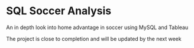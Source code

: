 # SQL Soccer Analysis
An in depth look into home advantage in soccer using MySQL and Tableau

  The project is close to completion and will be updated by the next week
